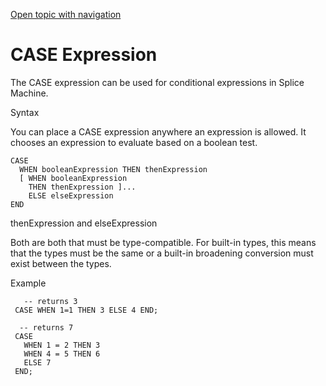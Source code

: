 [Open topic with navigation](../../../index.html#Shared/SQLReference/Expressions/Case.html)

<a href="" id="Expressions.Case"></a>[]()CASE Expression
========================================================

The <span class="CodeFont">CASE</span> expression can be used for conditional expressions in Splice Machine.

Syntax

You can place a <span class="CodeFont">CASE</span> expression anywhere an expression is allowed. It chooses an expression to evaluate based on a boolean test.

``` FcnSyntax
CASE 
  WHEN booleanExpression THEN thenExpression 
  [ WHEN booleanExpression
    THEN thenExpression ]...  
    ELSE elseExpression 
END
```

<span class="ItalicFont">thenExpression</span> and <span class="ItalicFont">elseExpression</span>

Both are both that must be type-compatible. For built-in types, this means that the types must be the same or a built-in broadening conversion must exist between the types.

Example

``` Example
   -- returns 3
 CASE WHEN 1=1 THEN 3 ELSE 4 END;
 
  -- returns 7
 CASE
   WHEN 1 = 2 THEN 3
   WHEN 4 = 5 THEN 6
   ELSE 7
 END;
```

 


